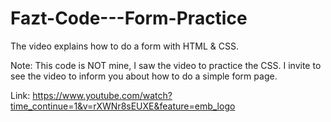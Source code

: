 # Fazt-Code---Form-Practice
The video explains how to do a form with HTML &amp; CSS.

Note: This code is NOT mine, I saw the video to practice the CSS. I invite to see the video to inform you about how to do a simple form page.

Link:
https://www.youtube.com/watch?time_continue=1&v=rXWNr8sEUXE&feature=emb_logo
